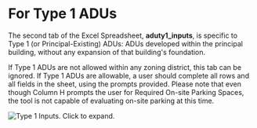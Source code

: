 # For Type 1 ADUs

The second tab of the Excel Spreadsheet, **aduty1\_inputs**, is specific to Type 1 (or Principal-Existing) ADUs: ADUs developed within the principal building, without any expansion of that building's foundation.&#x20;

If Type 1 ADUs are not allowed within any zoning district, this tab can be ignored. If Type 1 ADUs are allowable, a user should complete all rows and all fields in the sheet, using the prompts provided. Please note that even though Column H prompts the user for Required On-site Parking Spaces, the tool is not capable of evaluating on-site parking at this time.

![Type 1 Inputs. Click to expand.](../../.gitbook/assets/aduty1\_inputs.png)
